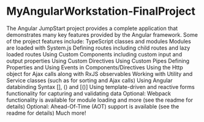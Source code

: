 # MyAngularWorkstation-FinalProject
The Angular JumpStart project provides a complete application that demonstrates many key features provided by the Angular framework. Some of the project features include:    TypeScript classes and modules Modules are loaded with System.js Defining routes including child routes and lazy loaded routes Using Custom Components including custom input and output properties Using Custom Directives Using Custom Pipes Defining Properties and Using Events in Components/Directives Using the Http object for Ajax calls along with RxJS observables Working with Utility and Service classes (such as for sorting and Ajax calls) Using Angular databinding Syntax [], () and [()] Using template-driven and reactive forms functionality for capturing and validating data Optional: Webpack functionality is available for module loading and more (see the readme for details) Optional: Ahead-Of-Time (AOT) support is available (see the readme for details) Much more!
